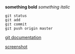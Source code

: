 **something bold**
*something italic*

```
git status
git add
git commit
git push origin master
```

[git documentation](http://git-scm.com/book/en/v2/Git-Branching-Branches-in-a-Nutshell)

[screenshot](screenshot.png)
